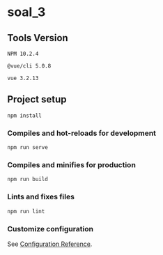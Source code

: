 # soal_3

## Tools Version

```
NPM 10.2.4
```

```
@vue/cli 5.0.8
```

```
vue 3.2.13
```

## Project setup

```
npm install
```

### Compiles and hot-reloads for development

```
npm run serve
```

### Compiles and minifies for production

```
npm run build
```

### Lints and fixes files

```
npm run lint
```

### Customize configuration

See [Configuration Reference](https://cli.vuejs.org/config/).
